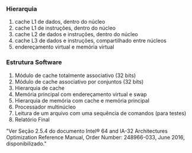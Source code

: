### Hierarquia
1. cache L1 de dados, dentro do núcleo
2. cache L1 de instruções, dentro do núcleo
3. cache L2 de dados e instruções, dentro do núcleo
4. cache L3 de dados e instruções, compartilhado entre núcleos
5. endereçamento virtual e memória virtual

### Estrutura Software
1. Módulo de cache totalmente associativo (32 bits)
2. Módulo de cache associativo por conjuntos (32 bits)
3. Hierarquia de cache
4. Memória principal com endereçamento virtual e swap
5. Hierarquia de memória com cache e memória principal
6. Processador multinúcleo
7. Leitura de um arquivo com uma sequência de comandos (para testes)
8. Relatório Final

"Ver Seção 2.5.4 do documento Intel® 64 and IA-32 Architectures Optimization Reference Manual, Order
Number: 248966-033, June 2016, disponibilizado."